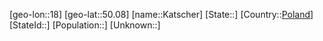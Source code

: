 ﻿---
location: [50.08,18]
type: City
tags:
- geo/City


SpocWebEntityId: 31346
isDeleted: false
confidential: public

---
[geo-lon::18]
[geo-lat::50.08]
[name::Katscher]
[State::]
[Country::[Poland](geo/Continent/Europe/Poland.md)]
[StateId::]
[Population::]
[Unknown::]

